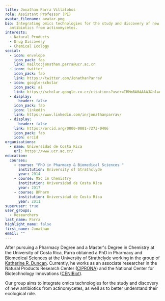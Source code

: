 ```yaml
---
title: Jonathan Parra Villalobos
role: Assistant Professor (PI)
avatar_filename: avatar.png
bio: Integrating omics technologies for the study and discovery of new
  antibiotics from actinomycetes.
interests:
  - Natural Products
  - Drug Discovery
  - Chemical Ecology
social:
  - icon: envelope
    icon_pack: fas
    link: mailto:jonathan.parra@ucr.ac.cr
  - icon: twitter
    icon_pack: fab
    link: https://twitter.com/JonathanParraV
  - icon: google-scholar
    icon_pack: ai
    link: https://scholar.google.co.cr/citations?user=IRMm8A0AAAAJ&hl=en
  - display:
      header: false
    icon_pack: fab
    icon: linkedin
    link: https://www.linkedin.com/in/jonathanparrav/
  - display:
      header: false
    link: https://orcid.org/0000-0001-7273-0406
    icon_pack: fab
    icon: orcid
organizations:
  - name: Universidad de Costa Rica
    url: https://www.ucr.ac.cr/
education:
  courses:
    - course: "PhD in Pharmacy & Biomedical Sciences "
      institution: University of Strathclyde
      year: 2014
    - course: MSc in Chemistry
      institution: Universidad de Costa Rica
      year: 2017
    - course: BPharm
      institution: Universidad de Costa Rica
      year: 2011
superuser: true
user_groups:
  - Researchers
last_name: Parra
highlight_name: false
first_name: Jonathan
email: ""
---
```

After pursuing a Pharmacy Degree and a Master's Degree in Chemistry at the University of Costa Rica, Parra obtained a PhD in Pharmacy and Biomedical Sciences at the University of Strathclyde working in the group of [Katherine R. Duncan](https://t.co/Lji59VJjqQ). Currently, he works as an associate researcher in the Natural Products Research Center ([CIPRONA](https://ciprona.ucr.ac.cr/)) and the National Center for Biotechnology Innovations ([CENIBiot](https://www.cenibiot.ac.cr/en/)).

Our group aims to integrate omics technologies for the study and discovery of new antibiotics from actinomycetes, as well as to better understand their ecological role.
